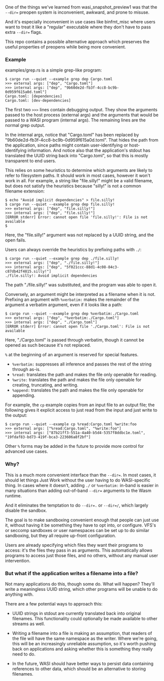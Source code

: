 One of the things we've learned from wasi\_snapshot\_preview1 was that
the `--dir=` preopen system is inconvenient, awkward, and prone to misuse.

And it's especially inconvenient in use cases like binfmt\_misc where users
want to treat it like a "regular" executable where they don't have to pass
extra `--dir=` flags.

This repo contains a possible alternative approach which preserves the
useful properties of preopens while being more convenient.

### Example

examples/grep.rs is a simple grep-like program:

```
$ cargo run --quiet --example grep dep Cargo.toml
>>> external args: ["dep", "Cargo.toml"]
>>> internal args: ["dep", "9b60de2d-fb3f-4cc8-bc9b-0d959f615a0d.toml"]
Cargo.toml: [dependencies]
Cargo.toml: [dev-dependencies]
```

The first two `>>>` lines contain debugging output. They show the arguments
passed to the host process (external args) and the arguments that would
be passed to a WASI program (internal args). The remaining lines are the
normal grep output.

In the internal args, notice that "Cargo.toml" has been replaced by
"9b60de2d-fb3f-4cc8-bc9b-0d959f615a0d.toml". That hides the path
from the application, since paths might contain user-identifying or
host-identifying information. And notice also that the application's stdout
has translated the UUID string back into "Cargo.toml", so that this is
mostly transparent to end users.

This relies on some heuristics to determine which arguments are likely to
refer to filesystem paths. It should work in most cases, however it won't
work in all. For example, a string like "file.silly!" might be a valid
filename, but does not satisfy the heuristics because "silly!" is not a
common filename extension:

```
$ echo "Avoid implicit dependencies" > file.silly!
$ cargo run --quiet --example grep dep file.silly!
>>> external args: ["dep", "file.silly!"]
>>> internal args: ["dep", "file.silly!"]
[ERROR stderr] Error: cannot open file 'file.silly!': File is not available
$
```

Here, the "file.silly!" argument was not replaced by a UUID string, and the
open fails.

Users can always override the heuristics by prefixing paths with `./`:

```
$ cargo run --quiet --example grep dep ./file.silly!
>>> external args: ["dep", "./file.silly!"]
>>> internal args: ["dep", "5f021ccc-88d1-4c08-84c3-c87db42f4815.silly!"]
./file.silly!: Avoid implicit dependencies
```

The path "./file.silly!" was substituted, and the program was able to open it.

Conversely, an argument might be interpreted as a filename when it is
not. Prefixing an argument with `%verbatim:` makes the remainder of the
argument a verbatim argument, even if it looks like a path:

```
$ cargo run --quiet --example grep dep %verbatim:./Cargo.toml
>>> external args: ["dep", "%verbatim:./Cargo.toml"]
>>> internal args: ["dep", "./Cargo.toml"]
[ERROR stderr] Error: cannot open file './Cargo.toml': File is not available
```

Here, "./Cargo.toml" is passed through verbatim, though it cannot be
opened as such because it's not replaced.

`%` at the beginning of an argument is reserved for special features.
 - `%verbatim:` suppresses all inference and passes the rest of the string through as-is.
 - `%read:` translates the path and makes the file only openable for reading.
 - `%write:` translates the path and makes the file only openable for creating, truncating, and writing.
 - `%append:` translates the path and makes the file only openable for appending.

For example, the `cp` example copies from an input file to an output file;
the following gives it explicit access to just read from the input and
just write to the output:

```
$ cargo run --quiet --example cp %read:Cargo.toml %write:foo
>>> external args: ["%read:Cargo.toml", "%write:foo"]
>>> internal args: ["87b21ff3-551a-4a40-b5d4-5357f8ddbc1e.toml", "19fdaf83-bd73-419f-bca3-223606a8f2bf"]
```

Other `%` forms may be added in the future to provide more control for
advanced use cases.

### Why?

This is a much more convenient interface than the `--dir=`. In most cases,
it should let things Just Work without the user having to do WASI-specific
thing. In cases where it doesn't, adding `./` or `%verbatim:` in-band is easier
in many situations than adding out-of-band `--dir=` arguments to the Wasm
runtime.

And it eliminates the temptation to do `--dir=.` or `--dir=/`, which
largely disable the sandbox.

The goal is to make sandboxing convenient enough that people can just
use it, without having it be something they have to opt into, or
configure. VFS's or seccomp sandboxes or user namespaces can be set
up to do similar sandboxing, but they all require up-front
configuration.

Users are already specifying which files they want their programs to
access: it's the files they pass in as arguments. This automatically
allows programs to access just those files, and no others, without
any manual user intervention.

### But what if the application writes a filename into a file?

Not many applications do this, though some do. What will happen?
They'll write a meaningless UUID string, which other programs will
be unable to do anything with.

There are a few potential ways to approach this:

 - UUID strings in stdout are currently translated back into original
   filenames. This functionality could optionally be made available to
   other streams as well.

 - Writing a filename into a file is making an assumption, that readers
   of the file will have the same namespace as the writer. Where we're
   going, this will be an increasingly unreliable assumption, so it's
   worth pushing back on applications and asking whether this is something
   they really need to do.

 - In the future, WASI should have better ways to persist data containing
   references to other data, which should be an alternative to storing
   filenames.
